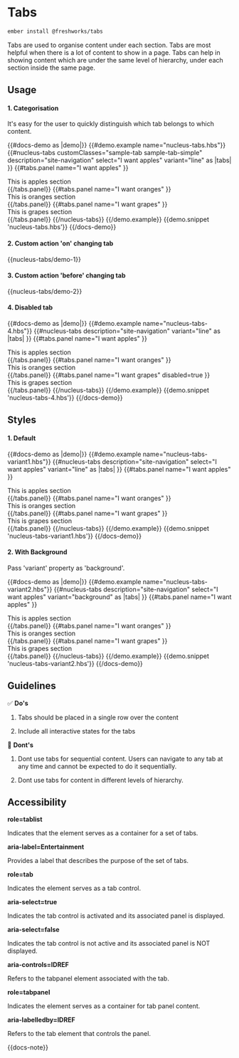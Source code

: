 # Tabs

```sh
ember install @freshworks/tabs
```

Tabs are used to organise content under each section. Tabs are most helpful when there is a lot of content to show in a page. Tabs can help in showing content which are under the same level of hierarchy, under each section inside the same page.

## Usage

#### 1. Categorisation

It's easy for the user to quickly distinguish which tab belongs to which content.

{{#docs-demo as |demo|}}
  {{#demo.example name="nucleus-tabs.hbs"}}
    {{#nucleus-tabs 
        customClasses="sample-tab sample-tab-simple"
        description="site-navigation" 
        select="I want apples" 
        variant="line" as |tabs| }}
      {{#tabs.panel name="I want apples" }}
        <div>This is apples section</div>
      {{/tabs.panel}}
      {{#tabs.panel name="I want oranges" }}
        <div>This is oranges section</div>
      {{/tabs.panel}}
      {{#tabs.panel name="I want grapes" }}
        <div>This is grapes section</div>
      {{/tabs.panel}}
    {{/nucleus-tabs}}
  {{/demo.example}}
  {{demo.snippet 'nucleus-tabs.hbs'}}
{{/docs-demo}}

#### 2. Custom action 'on' changing tab

{{nucleus-tabs/demo-1}}

#### 3. Custom action 'before' changing tab

{{nucleus-tabs/demo-2}}

#### 4. Disabled tab

{{#docs-demo as |demo|}}
  {{#demo.example name="nucleus-tabs-4.hbs"}}
    {{#nucleus-tabs 
        description="site-navigation" 
        variant="line" as |tabs| }}
      {{#tabs.panel name="I want apples" }}
        <div>This is apples section</div>
      {{/tabs.panel}}
      {{#tabs.panel name="I want oranges" }}
        <div>This is oranges section</div>
      {{/tabs.panel}}
      {{#tabs.panel name="I want grapes" disabled=true }}
        <div>This is grapes section</div>
      {{/tabs.panel}}
    {{/nucleus-tabs}}
  {{/demo.example}}
  {{demo.snippet 'nucleus-tabs-4.hbs'}}
{{/docs-demo}}

## Styles

#### 1. Default 

{{#docs-demo as |demo|}}
  {{#demo.example name="nucleus-tabs-variant1.hbs"}}
    {{#nucleus-tabs 
        description="site-navigation" 
        select="I want apples" 
        variant="line" as |tabs| }}
      {{#tabs.panel name="I want apples" }}
        <div>This is apples section</div>
      {{/tabs.panel}}
      {{#tabs.panel name="I want oranges" }}
        <div>This is oranges section</div>
      {{/tabs.panel}}
      {{#tabs.panel name="I want grapes" }}
        <div>This is grapes section</div>
      {{/tabs.panel}}
    {{/nucleus-tabs}}
  {{/demo.example}}
  {{demo.snippet 'nucleus-tabs-variant1.hbs'}}
{{/docs-demo}}



#### 2. With Background 
Pass 'variant' property as 'background'.

{{#docs-demo as |demo|}}
  {{#demo.example name="nucleus-tabs-variant2.hbs"}}
    {{#nucleus-tabs 
        description="site-navigation" 
        select="I want apples" 
        variant="background" as |tabs| }}
      {{#tabs.panel name="I want apples" }}
        <div>This is apples section</div>
      {{/tabs.panel}}
      {{#tabs.panel name="I want oranges" }}
        <div>This is oranges section</div>
      {{/tabs.panel}}
      {{#tabs.panel name="I want grapes" }}
        <div>This is grapes section</div>
      {{/tabs.panel}}
    {{/nucleus-tabs}}
  {{/demo.example}}
  {{demo.snippet 'nucleus-tabs-variant2.hbs'}}
{{/docs-demo}}


## Guidelines

✅ **Do's**

1. Tabs should be placed in a single row over the content

2. Include all interactive states for the tabs


🚫 **Dont's**

1. Dont use tabs for sequential content. Users can navigate to any tab at any time and cannot be expected to do it sequentially.

2. Dont use tabs for content in different levels of hierarchy.

## Accessibility

__role=tablist__

Indicates that the element serves as a container for a set of tabs.

__aria-label=Entertainment__

Provides a label that describes the purpose of the set of tabs.


__role=tab__

Indicates the element serves as a tab control.

__aria-select=true__

Indicates the tab control is activated and its associated panel is displayed.

__aria-select=false__

Indicates the tab control is not active and its associated panel is NOT displayed.

__aria-controls=IDREF__

Refers to the tabpanel element associated with the tab.


__role=tabpanel__

Indicates the element serves as a container for tab panel content.

__aria-labelledby=IDREF__ 

Refers to the tab element that controls the panel.

{{docs-note}}